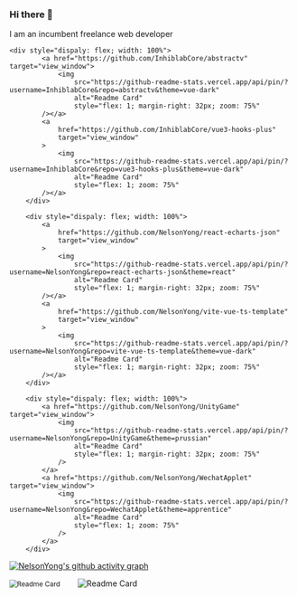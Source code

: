 ### Hi there 👋

<!--
**NelsonYong/NelsonYong** is a ✨ _special_ ✨ repository because its `README.md` (this file) appears on your GitHub profile.

Here are some ideas to get you started:

- 🔭 I’m currently working on ...
- 🌱 I’m currently learning ...
- 👯 I’m looking to collaborate on ...
- 🤔 I’m looking for help with ...
- 💬 Ask me about ...
- 📫 How to reach me: ...
- 😄 Pronouns: ...
- ⚡ Fun fact: ...
-->
I am an incumbent freelance web developer

	<div style="dispaly: flex; width: 100%">
			<a href="https://github.com/InhiblabCore/abstractv" target="view_window">
				<img
					src="https://github-readme-stats.vercel.app/api/pin/?username=InhiblabCore&repo=abstractv&theme=vue-dark"
					alt="Readme Card"
					style="flex: 1; margin-right: 32px; zoom: 75%"
			/></a>
			<a
				href="https://github.com/InhiblabCore/vue3-hooks-plus"
				target="view_window"
			>
				<img
					src="https://github-readme-stats.vercel.app/api/pin/?username=InhiblabCore&repo=vue3-hooks-plus&theme=vue-dark"
					alt="Readme Card"
					style="flex: 1; zoom: 75%"
			/></a>
		</div>

		<div style="dispaly: flex; width: 100%">
			<a
				href="https://github.com/NelsonYong/react-echarts-json"
				target="view_window"
			>
				<img
					src="https://github-readme-stats.vercel.app/api/pin/?username=NelsonYong&repo=react-echarts-json&theme=react"
					alt="Readme Card"
					style="flex: 1; margin-right: 32px; zoom: 75%"
			/></a>
			<a
				href="https://github.com/NelsonYong/vite-vue-ts-template"
				target="view_window"
			>
				<img
					src="https://github-readme-stats.vercel.app/api/pin/?username=NelsonYong&repo=vite-vue-ts-template&theme=vue-dark"
					alt="Readme Card"
					style="flex: 1; margin-right: 32px; zoom: 75%"
			/></a>
		</div>

		<div style="dispaly: flex; width: 100%">
			<a href="https://github.com/NelsonYong/UnityGame" target="view_window">
				<img
					src="https://github-readme-stats.vercel.app/api/pin/?username=NelsonYong&repo=UnityGame&theme=prussian"
					alt="Readme Card"
					style="flex: 1; margin-right: 32px; zoom: 75%"
				/>
			</a>
			<a href="https://github.com/NelsonYong/WechatApplet" target="view_window">
				<img
					src="https://github-readme-stats.vercel.app/api/pin/?username=NelsonYong&repo=WechatApplet&theme=apprentice"
					alt="Readme Card"
					style="flex: 1; zoom: 75%"
				/>
			</a>
		</div>


[![NelsonYong's github activity graph](https://activity-graph.herokuapp.com/graph?username=NelsonYong&theme=dracula)](https://github.com/ashutosh00710/github-readme-activity-graph)



 <div style="dispaly:flex;width="100%">
                                    <img src="https://github-readme-stats.vercel.app/api?username=NelsonYong&count_private=true&show_icons=true&theme=react&show_owner=true" alt="Readme Card"" style="flex:1;margin-right:32px;zoom:85%" />
                                     <img src="https://github-readme-stats.vercel.app/api/top-langs/?username=NelsonYong&layout=compact" alt="Readme Card" " style="flex:1;margin-right:32px" />
                                     </div>                              

